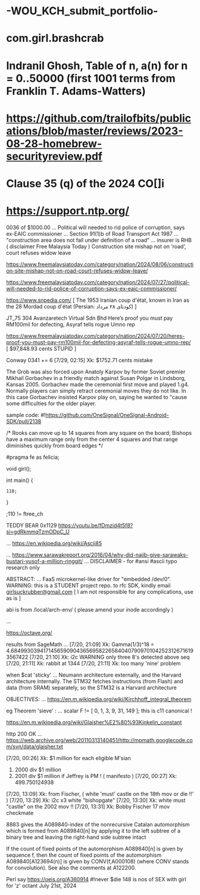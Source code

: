 # -WOU_KCH_submit_portfolio-
# com.girl.brashcrab
# Indranil Ghosh, Table of n, a(n) for n = 0..50000 (first 1001 terms from Franklin T. Adams-Watters)
# https://github.com/trailofbits/publications/blob/master/reviews/2023-08-28-homebrew-securityreview.pdf
# Clause 35 (q) of the 2024 CO[]i
# https://support.ntp.org/

0036 of $1000.00
...
Political will needed to rid police of corruption, says ex-EAIC commissioner
...
Section 91(1)b of Road Transport Act 1987 ... "construction area does not fall under definition of a road" ... insurer is RHB
( disclaimer Free Malaysia Today )
Construction site mishap not on ‘road’, court refuses widow leave

https://www.freemalaysiatoday.com/category/nation/2024/08/06/construction-site-mishap-not-on-road-court-refuses-widow-leave/

https://www.freemalaysiatoday.com/category/nation/2024/07/27/political-will-needed-to-rid-police-of-corruption-says-ex-eaic-commissioner/

https://www.snpedia.com/
[ The 1953 Iranian coup d'état, known in Iran as the 28 Mordad coup d'état (Persian: کودتای ۲۸ مرداد) ]

JT_75 304 Avanzaretech Virtual Sdn Bhd
Here’s proof you must pay RM100mil for defecting, Asyraf tells rogue Umno rep

https://www.freemalaysiatoday.com/category/nation/2024/07/20/heres-proof-you-must-pay-rm100mil-for-defecting-asyraf-tells-rogue-umno-rep/
[ $97,848.93 cents STUPID ]

Conway 0341 += 6
[7/29, 02:15] Xk: $1752.71 cents mistake

The Grob was also forced upon Anatoly Karpov by former Soviet premier Mikhail Gorbachev in a friendly match against Susan Polgar in Lindsborg, Kansas 2005. Gorbachev made the ceremonial first move and played 1.g4. Normally players can simply retract ceremonial moves they do not like. In this case Gorbachev insisted Karpov play on, saying he wanted to "cause some difficulties for the older player.

sample code:
#!https://github.com/OneSignal/OneSignal-Android-SDK/pull/2138

/* Rooks can move up to 14 squares from any square on the board; Bishops have a maximum range only from the center 4 squares and that range diminishes quickly from board edges */

#pragma fe as felicia;

 void girl();

 int main() {

    110;

 }

 ;110 != ftree_ch

TEDDY BEAR 0x1129
https://youtu.be/fDmzid4t5f8?si=gdRkmmqTzmODpC_U

...
https://en.wikipedia.org/wiki/Ascii85

...
https://www.sarawakreport.org/2016/04/why-did-najib-give-sarawaks-bustari-yusof-a-million-ringgit/
...
DISCLAIMER - for #ansi #ascii typo research only


ABSTRACT:
... FaaS microkernel-like driver for "embedded /dev/0". WARNING: this is a STUDENT project repo.
to rfc SDK, kindly email girlsuckrubber@gmail.com
[ I am not responsible for any complications, use as is ]  

abi is from /local/arch-env/
( please amend your inode accordingly )

...

https://octave.org/

results from SageMath
...
[7/20, 21:09] Xk: Gamma(1/3)^18 = 4.684993039417145659090436569582265840407909701042523126716193567422
[7/20, 21:10] Xk: i2c WARNING only three 8's detected above seq
[7/20, 21:11] Xk: rabbit at 1344
[7/20, 21:11] Xk: too many 'nine' problem

when $cat 'sticky'
...
Neumann architecture externally, and the Harvard architecture internally. The STM32 fetches instructions (from Flash) and data (from SRAM) separately, so the STM32 is a Harvard architecture

OBJECTIVES:
...
https://en.m.wikipedia.org/wiki/Kirchhoff_integral_theorem

eg Theorem 'sieve' :
...
scalar F != [ 0, 1, 3, 9, 31, 149 ]; this is c11 canonical !

https://en.m.wikipedia.org/wiki/Glaisher%E2%80%93Kinkelin_constant

http 200 OK
...
https://web.archive.org/web/20110313140451/http://mpmath.googlecode.com/svn/data/glaisher.txt

[7/20, 00:26] Xk: $1 million for each eligible M'sian
1) 2000 div $1 million
3) 2001 div $1 million
if Jeffrey is PM ! ( manifesto )
[7/20, 00:27] Xk: 499.750124938

[7/20, 13:09] Xk: from Fischer, ( white 'must' castle on the 18th mov or die !!' )
[7/20, 13:29] Xk: i2c x3 white "bishopgate"
[7/20, 13:30] Xk: white must "castle" on the 2002 mov !!
[7/20, 13:31] Xk: Bobby Fischer 17 mov checkmate

8883 gives the A089840-index of the nonrecursive Catalan automorphism which is formed from A089840[n] by applying it to the left subtree of a binary tree and leaving the right-hand side subtree intact

If the count of fixed points of the automorphism A089840[n] is given by sequence f, then the count of fixed points of the automorphism A089840[A123694(n)] is given by CONV(f,A000108) (where CONV stands for convolution). See also the comments at A122200.

Perl say https://oeis.org/A360914 #!never $die
148 is nos of SEX with girl for 'z' octant July 21st, 2024
